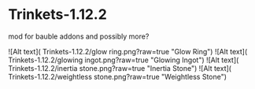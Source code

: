 # Trinkets-1.12.2

mod for bauble addons and possibly more?


![Alt text]( Trinkets-1.12.2/glow ring.png?raw=true "Glow Ring")
![Alt text]( Trinkets-1.12.2/glowing ingot.png?raw=true "Glowing Ingot")
![Alt text]( Trinkets-1.12.2/inertia stone.png?raw=true "Inertia Stone")
![Alt text]( Trinkets-1.12.2/weightless stone.png?raw=true "Weightless Stone")
